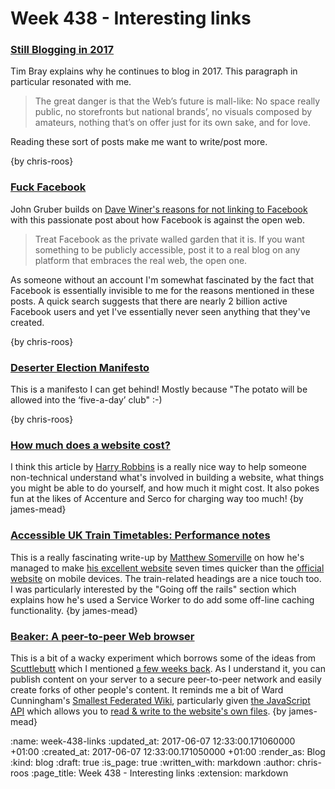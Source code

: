 Week 438 - Interesting links
============================

### [Still Blogging in 2017](https://www.tbray.org/ongoing/When/201x/2017/05/03/Blogging-in-2017)

Tim Bray explains why he continues to blog in 2017. This paragraph in particular resonated with me.

> The great dan­ger is that the Web’s fu­ture is mall-like: No space re­al­ly pub­lic, no store­fronts but na­tion­al brands’, no vi­su­als com­posed by am­a­teurs, noth­ing that’s on of­fer just for its own sake, and for love.

Reading these sort of posts make me want to write/post more.

{by chris-roos}


### [Fuck Facebook](https://daringfireball.net/2017/06/fuck_facebook)

John Gruber builds on [Dave Winer's reasons for not linking to Facebook](http://scripting.com/2017/05/31.html#a110526) with this passionate post about how Facebook is against the open web.

> Treat Facebook as the private walled garden that it is. If you want something to be publicly accessible, post it to a real blog on any platform that embraces the real web, the open one.

As someone without an account I'm somewhat fascinated by the fact that Facebook is essentially invisible to me for the reasons mentioned in these posts. A quick search suggests that there are nearly 2 billion active Facebook users and yet I've essentially never seen anything that they've created.

{by chris-roos}


### [Deserter Election Manifesto](https://deserter.co.uk/2017/06/deserter-election-manifesto-revealed/)

This is a manifesto I can get behind! Mostly because "The potato will be allowed into the ‘five-a-day’ club" :-)

{by chris-roos}


### [How much does a website cost?](https://outlandish.com/blog/how-much-does-a-website-cost/)

I think this article by [Harry Robbins][] is a really nice way to help someone non-technical understand what's involved in building a website, what things you might be able to do yourself, and how much it might cost. It also pokes fun at the likes of Accenture and Serco for charging way too much! {by james-mead}

[Harry Robbins]: https://twitter.com/harryrobbins


### [Accessible UK Train Timetables: Performance notes](https://traintimes.org.uk/notes/performance)

This is a really fascinating write-up by [Matthew Somerville][] on how he's managed to make [his excellent website][traintimes-website] seven times quicker than the [official website][national-rail-website] on mobile devices. The train-related headings are a nice touch too. I was particularly interested by the "Going off the rails" section which explains how he's used a Service Worker to do add some off-line caching functionality. {by james-mead}

[Matthew Somerville]: http://dracos.co.uk/
[traintimes-website]: https://traintimes.org.uk/
[national-rail-website]: http://www.nationalrail.co.uk/


### [Beaker: A peer-to-peer Web browser](https://beakerbrowser.com/)

This is a bit of a wacky experiment which borrows some of the ideas from [Scuttlebutt][] which I mentioned [a few weeks back][week-432-links]. As I understand it, you can publish content on your server to a secure peer-to-peer network and easily create forks of other people's content. It reminds me a bit of Ward Cunningham's [Smallest Federated Wiki][], particularly given [the JavaScript API][dat-archive-api] which allows you to [read & write to the website's own files][self-mutating-websites]. {by james-mead}

[Scuttlebutt]: https://www.scuttlebutt.nz/
[week-432-links]: /week-432-links#
[Smallest Federated Wiki]: https://github.com/WardCunningham/Smallest-Federated-Wiki
[self-mutating-websites]: https://beakerbrowser.com/2017/06/05/beaker-0-7-2.html
[dat-archive-api]: https://beakerbrowser.com/docs/apis/dat.html


:name: week-438-links
:updated_at: 2017-06-07 12:33:00.171060000 +01:00
:created_at: 2017-06-07 12:33:00.171050000 +01:00
:render_as: Blog
:kind: blog
:draft: true
:is_page: true
:written_with: markdown
:author: chris-roos
:page_title: Week 438 - Interesting links
:extension: markdown

